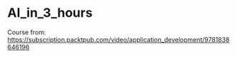 # AI_in_3_hours

Course from:
https://subscription.packtpub.com/video/application_development/9781838646196
